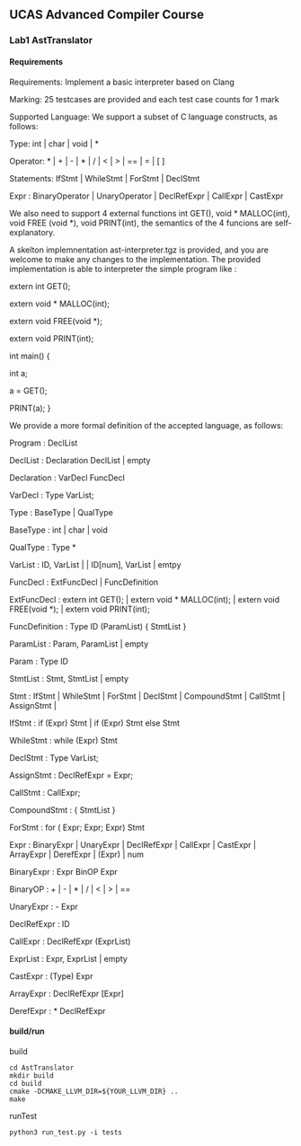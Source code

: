 ## UCAS Advanced Compiler Course

### Lab1 AstTranslator

#### Requirements

Requirements: Implement a basic interpreter based on Clang

Marking: 25 testcases are provided and each test case counts for 1 mark

Supported Language: We support a subset of C language constructs, as follows: 

Type: int | char | void | *

Operator: * | + | - | * | / | < | > | == | = | [ ] 

Statements: IfStmt | WhileStmt | ForStmt | DeclStmt 

Expr : BinaryOperator | UnaryOperator | DeclRefExpr | CallExpr | CastExpr 

We also need to support 4 external functions int GET(), void * MALLOC(int), void FREE (void *), void PRINT(int), the semantics of the 4 funcions are self-explanatory. 

A skelton implemnentation ast-interpreter.tgz is provided, and you are welcome to make any changes to the implementation. The provided implementation is able to interpreter the simple program like : 

extern int GET();

extern void * MALLOC(int);

extern void FREE(void *);

extern void PRINT(int);

int main() {

   int a;

   a = GET();
   
   PRINT(a);
}

We provide a more formal definition of the accepted language, as follows: 


Program : DeclList

DeclList : Declaration DeclList | empty

Declaration : VarDecl FuncDecl

VarDecl : Type VarList;

Type : BaseType | QualType

BaseType : int | char | void

QualType : Type * 

VarList : ID, VarList |  | ID[num], VarList | emtpy

FuncDecl : ExtFuncDecl | FuncDefinition

ExtFuncDecl : extern int GET(); | extern void * MALLOC(int); | extern void FREE(void *); | extern void PRINT(int);

FuncDefinition : Type ID (ParamList) { StmtList }

ParamList : Param, ParamList | empty

Param : Type ID

StmtList : Stmt, StmtList | empty

Stmt : IfStmt | WhileStmt | ForStmt | DeclStmt | CompoundStmt | CallStmt | AssignStmt | 

IfStmt : if (Expr) Stmt | if (Expr) Stmt else Stmt

WhileStmt : while (Expr) Stmt

DeclStmt : Type VarList;

AssignStmt : DeclRefExpr = Expr;

CallStmt : CallExpr;

CompoundStmt : { StmtList }

ForStmt : for ( Expr; Expr; Expr) Stmt

Expr : BinaryExpr | UnaryExpr | DeclRefExpr | CallExpr | CastExpr | ArrayExpr | DerefExpr | (Expr) | num

BinaryExpr : Expr BinOP Expr

BinaryOP : + | - | * | / | < | > | ==

UnaryExpr : - Expr

DeclRefExpr : ID

CallExpr : DeclRefExpr (ExprList)

ExprList : Expr, ExprList | empty

CastExpr : (Type) Expr

ArrayExpr : DeclRefExpr [Expr]

DerefExpr : * DeclRefExpr

#### build/run 

build
```shell
cd AstTranslator
mkdir build
cd build
cmake -DCMAKE_LLVM_DIR=${YOUR_LLVM_DIR} ..
make 
```
runTest
```shell
python3 run_test.py -i tests
```
